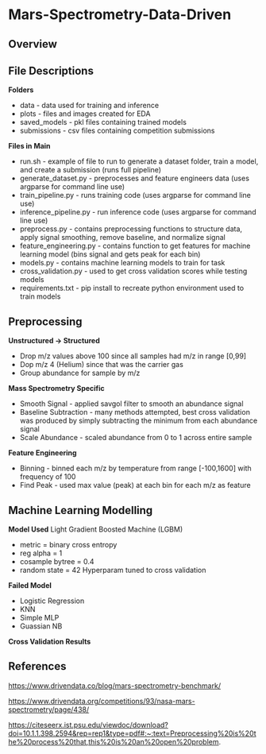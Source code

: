 # Mars-Spectrometry-Data-Driven

## Overview

## File Descriptions
**Folders**
- data - data used for training and inference
- plots - files and images created for EDA
- saved_models - pkl files containing trained models
- submissions - csv files containing competition submissions

**Files in Main**
- run.sh - example of file to run to generate a dataset folder, train a model, and create a submission (runs full pipeline)
- generate_dataset.py - preprocesses and feature engineers data (uses argparse for command line use)
- train_pipeline.py - runs training code (uses argparse for command line use)
- inference_pipeline.py - run inference code (uses argparse for command line use)
- preprocess.py - contains preprocessing functions to structure data, apply signal smoothing, remove baseline, and normalize signal
- feature_engineering.py - contains function to get features for machine learning model (bins signal and gets peak for each bin)
- models.py - contains machine learning models to train for task
- cross_validation.py - used to get cross validation scores while testing models
- requirements.txt - pip install to recreate python environment used to train models

## Preprocessing
**Unstructured -> Structured**
- Drop m/z values above 100 since all samples had m/z in range [0,99]
- Dop m/z 4 (Helium) since that was the carrier gas
- Group abundance for sample by m/z

**Mass Spectrometry Specific**
- Smooth Signal - applied savgol filter to smooth an abundance signal
- Baseline Subtraction - many methods attempted, best cross validation was produced by simply subtracting the minimum from each abundance signal
- Scale Abundance - scaled abundance from 0 to 1 across entire sample

**Feature Engineering**
- Binning - binned each m/z by temperature from range [-100,1600] with frequency of 100
- Find Peak - used max value (peak) at each bin for each m/z as feature

## Machine Learning Modelling

**Model Used**
Light Gradient Boosted Machine (LGBM)
- metric = binary cross entropy
- reg alpha = 1
- cosample bytree = 0.4
- random state = 42
Hyperparam tuned to cross validation

**Failed Model**
- Logistic Regression
- KNN
- Simple MLP
- Guassian NB

**Cross Validation Results**

## References
https://www.drivendata.co/blog/mars-spectrometry-benchmark/ 

https://www.drivendata.org/competitions/93/nasa-mars-spectrometry/page/438/

https://citeseerx.ist.psu.edu/viewdoc/download?doi=10.1.1.398.2594&rep=rep1&type=pdf#:~:text=Preprocessing%20is%20the%20process%20that,this%20is%20an%20open%20problem.
